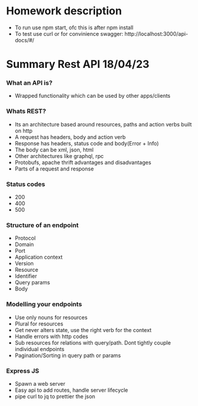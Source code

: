 # Homework description

- To run use npm start, ofc this is after npm install
- To test use curl or for convinience swagger: http://localhost:3000/api-docs/#/

# Summary Rest API 18/04/23

### What an API is?

- Wrapped functionality which can be used by other apps/clients

### Whats REST?

- Its an architecture based around resources, paths and action verbs
  built on http
- A request has headers, body and action verb
- Response has headers, status code and body(Error + Info)
- The body can be xml, json, html
- Other architectures like graphql, rpc
- Protobufs, apache thrift advantages and disadvantages
- Parts of a request and response

### Status codes

- 200
- 400
- 500

### Structure of an endpoint

- Protocol
- Domain
- Port
- Application context
- Version
- Resource
- Identifier
- Query params
- Body

### Modelling your endpoints

- Use only nouns for resources
- Plural for resources
- Get never alters state, use the right verb for the context
- Handle errors with http codes
- Sub resources for relations with query/path. Dont tightly couple individual endpoints
- Pagination/Sorting in query path or params

### Express JS

- Spawn a web server
- Easy api to add routes, handle server lifecycle
- pipe curl to jq to prettier the json
